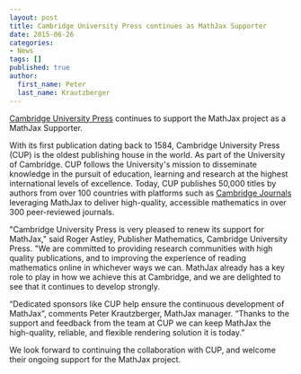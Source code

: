 ```yaml
---
layout: post
title: Cambridge University Press continues as MathJax Supporter
date: 2015-06-26
categories:
- News
tags: []
published: true
author:
  first_name: Peter
  last_name: Krautzberger
---
```


[Cambridge University Press](http://cambridge.org) continues to support the MathJax project as a MathJax Supporter.

With its first publication dating back to 1584, Cambridge University Press (CUP) is the oldest publishing house in the world. As part of the University of Cambridge. CUP follows the University's mission to disseminate knowledge in the pursuit of education, learning and research at the highest international levels of excellence. Today, CUP publishes 50,000 titles by authors from over 100 countries with platforms such as [Cambridge Journals](http://journals.cambridge.org/) leveraging MathJax to deliver high-quality, accessible mathematics in over 300 peer-reviewed journals.

"Cambridge University Press is very pleased to renew its support for MathJax," said Roger Astley, Publisher Mathematics, Cambridge University Press. "We are committed to providing research communities with high quality publications, and to improving the experience of reading mathematics online in whichever ways we can. MathJax already has a key role to play in how we achieve this at Cambridge, and we are delighted to see that it continues to develop strongly.

“Dedicated sponsors like CUP help ensure the continuous development of MathJax”, comments Peter Krautzberger, MathJax manager. “Thanks to the support and feedback from the team at CUP we can keep MathJax the high-quality, reliable, and flexible rendering solution it is today.”

We look forward to continuing the collaboration with CUP, and welcome their ongoing support for the MathJax project.
